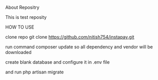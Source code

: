 About Repositry 

This is test reposity

HOW TO USE 

clone repo 
git clone https://github.com/nitish754/instapay.git

run command composer update so all dependency and vendor will be downloaded 

create blank database and configure it in .env file 

and run php artisan migrate 


